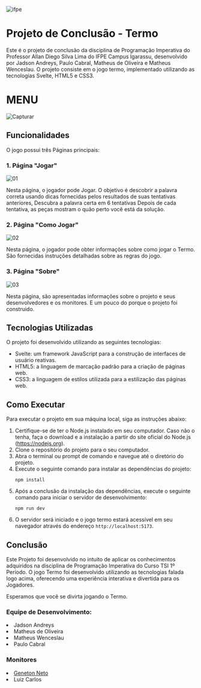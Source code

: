
![ifpe](https://github.com/pauloJ-r/ProjetoTermo/assets/62119732/ffaef033-e7aa-42c2-87fa-ee9571e18d81.)


# Projeto de Conclusão - Termo

Este é o projeto de conclusão da disciplina de Programação Imperativa do Professor Allan Diego Silva Lima do IFPE Campus Igarassu, desenvolvido por Jadson Andreys, Paulo Cabral, Matheus de Oliveira e Matheus Wenceslau. O projeto consiste em o jogo termo, implementado utilizando as tecnologias Svelte, HTML5 e CSS3. 

# MENU
![Capturar](https://github.com/pauloJ-r/ProjetoTermo/assets/62119732/ac797835-ddae-41b0-a7e7-875bf220c269)

## Funcionalidades


O jogo possui três Páginas principais:

### 1. Página "Jogar"
![01](https://github.com/pauloJ-r/ProjetoTermo/assets/62119732/7118d5b2-fa90-4a11-acd2-6ef7f74be262)

Nesta página, o jogador pode Jogar. O objetivo é descobrir a palavra correta usando dicas fornecidas pelos resultados de suas tentativas anteriores, Descubra a palavra certa em 6 tentativas
 Depois de cada tentativa, as peças mostram o quão perto você está da solução.

### 2. Página "Como Jogar"
![02](https://github.com/pauloJ-r/ProjetoTermo/assets/62119732/a9929b08-764e-430f-9020-03600d462271)

Nesta página, o jogador pode obter informações sobre como jogar o Termo. São fornecidas instruções detalhadas sobre as regras do jogo.

### 3. Página "Sobre"
![03](https://github.com/pauloJ-r/ProjetoTermo/assets/62119732/95b2c4a0-a098-4c80-a878-f11936bdfecf)

Nesta página, são apresentadas informações sobre o projeto e seus desenvolvedores e os monitores. E um pouco do porque o projeto foi construido.

## Tecnologias Utilizadas

O projeto foi desenvolvido utilizando as seguintes tecnologias:

- Svelte: um framework JavaScript para a construção de interfaces de usuário reativas.
- HTML5: a linguagem de marcação padrão para a criação de páginas web.
- CSS3: a linguagem de estilos utilizada para a estilização das páginas web.


## Como Executar 

Para executar o projeto em sua máquina local, siga as instruções abaixo:

1. Certifique-se de ter o Node.js instalado em seu computador. Caso não o tenha, faça o download e a instalação a partir do site oficial do Node.js (https://nodejs.org).
2. Clone o repositório do projeto para o seu computador.
3. Abra o terminal ou prompt de comando e navegue até o diretório do projeto.
4. Execute o seguinte comando para instalar as dependências do projeto:
   ```
   npm install
   ```
5. Após a conclusão da instalação das dependências, execute o seguinte comando para iniciar o servidor de desenvolvimento:
   ```
   npm run dev
   ```
6. O servidor será iniciado e o jogo termo estará acessível em seu navegador através do endereço `http://localhost:5173`.

## Conclusão

Este Projeto foi desenvolvido no intuito de aplicar os conhecimentos adquiridos na disciplina de Programação Imperativa do Curso TSI 1º Período. O jogo Termo foi desenvolvido utilizando as tecnologias falada logo acima, oferecendo uma experiência interativa e divertida para os Jogadores.

Esperamos que você se divirta jogando o Termo.

### Equipe de Desenvolvimento:

<li>Jadson Andreys</li> 
<li>Matheus de Oliveira</li> 
<li>Matheus Wenceslau</li>
<li>Paulo Cabral</li>


### Monitores

<li><a href="https://github.com/genetonneto">Geneton Neto</a></li>
<li>Luiz Carlos</li>
